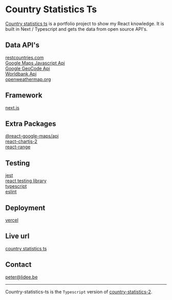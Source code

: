 # Country Statistics Ts

[Country statistics ts](https://country-statistics-ts.vercel.app/) is a portfolio project to show my React knowledge. It is built in Next / Typescript and gets the data from open source API's.

## Data API's

[restcountries.com](https://restcountries.com/)  
[Google Maps Javascript Api](https://developers.google.com/maps/documentation/javascript/tutorial)  
[Google GeoCode Api](https://developers.google.com/maps/documentation/geocoding/overview)  
[Worldbank Api](https://databank.worldbank.org/source/health-nutrition-and-population-statistics)  
[openweathermap.org](https://openweathermap.org/current)

## Framework

[next.js](https://nextjs.org/)

## Extra Packages

[@react-google-maps/api](https://www.npmjs.com/package/@react-google-maps/api)  
[react-chartjs-2](https://www.npmjs.com/package/react-chartjs-2)  
[react-range](https://www.npmjs.com/package/react-range)

## Testing

[jest](https://jestjs.io/)  
[react testing library](https://testing-library.com/docs/react-testing-library/intro/)  
[typescript](https://www.typescriptlang.org/)  
[eslint](https://eslint.org/')

## Deployment

[vercel](https://vercel.com/home)

## Live url

[country statistics ts](https://country-statistics-ts.vercel.app/)

## Contact

<peter@lidee.be>

---

Country-statistics-ts is the `Typescript` version of [country-statistics-2](https://github.com/peterlidee/country-statistics-2).
